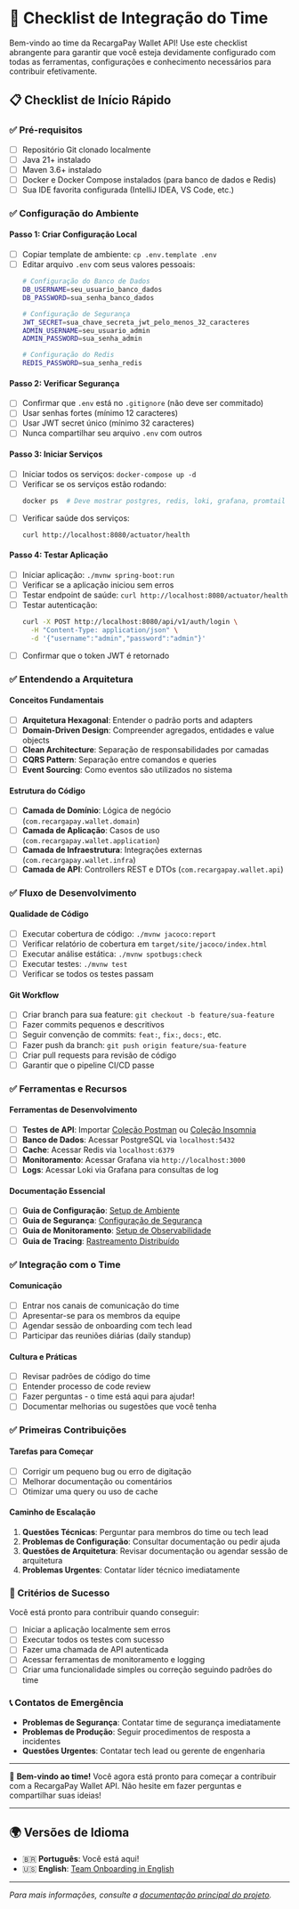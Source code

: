 # 🚀 Checklist de Integração do Time

Bem-vindo ao time da RecargaPay Wallet API! Use este checklist abrangente para garantir que você esteja devidamente configurado com todas as ferramentas, configurações e conhecimento necessários para contribuir efetivamente.

## 📋 Checklist de Início Rápido

### ✅ Pré-requisitos
- [ ] Repositório Git clonado localmente
- [ ] Java 21+ instalado
- [ ] Maven 3.6+ instalado
- [ ] Docker e Docker Compose instalados (para banco de dados e Redis)
- [ ] Sua IDE favorita configurada (IntelliJ IDEA, VS Code, etc.)

### ✅ Configuração do Ambiente

#### Passo 1: Criar Configuração Local
- [ ] Copiar template de ambiente: `cp .env.template .env`
- [ ] Editar arquivo `.env` com seus valores pessoais:
  ```bash
  # Configuração do Banco de Dados
  DB_USERNAME=seu_usuario_banco_dados
  DB_PASSWORD=sua_senha_banco_dados
  
  # Configuração de Segurança
  JWT_SECRET=sua_chave_secreta_jwt_pelo_menos_32_caracteres
  ADMIN_USERNAME=seu_usuario_admin
  ADMIN_PASSWORD=sua_senha_admin
  
  # Configuração do Redis
  REDIS_PASSWORD=sua_senha_redis
  ```

#### Passo 2: Verificar Segurança
- [ ] Confirmar que `.env` está no `.gitignore` (não deve ser commitado)
- [ ] Usar senhas fortes (mínimo 12 caracteres)
- [ ] Usar JWT secret único (mínimo 32 caracteres)
- [ ] Nunca compartilhar seu arquivo `.env` com outros

#### Passo 3: Iniciar Serviços
- [ ] Iniciar todos os serviços: `docker-compose up -d`
- [ ] Verificar se os serviços estão rodando:
  ```bash
  docker ps  # Deve mostrar postgres, redis, loki, grafana, promtail
  ```
- [ ] Verificar saúde dos serviços:
  ```bash
  curl http://localhost:8080/actuator/health
  ```

#### Passo 4: Testar Aplicação
- [ ] Iniciar aplicação: `./mvnw spring-boot:run`
- [ ] Verificar se a aplicação iniciou sem erros
- [ ] Testar endpoint de saúde: `curl http://localhost:8080/actuator/health`
- [ ] Testar autenticação:
  ```bash
  curl -X POST http://localhost:8080/api/v1/auth/login \
    -H "Content-Type: application/json" \
    -d '{"username":"admin","password":"admin"}'
  ```
- [ ] Confirmar que o token JWT é retornado

### ✅ Entendendo a Arquitetura

#### Conceitos Fundamentais
- [ ] **Arquitetura Hexagonal**: Entender o padrão ports and adapters
- [ ] **Domain-Driven Design**: Compreender agregados, entidades e value objects
- [ ] **Clean Architecture**: Separação de responsabilidades por camadas
- [ ] **CQRS Pattern**: Separação entre comandos e queries
- [ ] **Event Sourcing**: Como eventos são utilizados no sistema

#### Estrutura do Código
- [ ] **Camada de Domínio**: Lógica de negócio (`com.recargapay.wallet.domain`)
- [ ] **Camada de Aplicação**: Casos de uso (`com.recargapay.wallet.application`)
- [ ] **Camada de Infraestrutura**: Integrações externas (`com.recargapay.wallet.infra`)
- [ ] **Camada de API**: Controllers REST e DTOs (`com.recargapay.wallet.api`)

### ✅ Fluxo de Desenvolvimento

#### Qualidade de Código
- [ ] Executar cobertura de código: `./mvnw jacoco:report`
- [ ] Verificar relatório de cobertura em `target/site/jacoco/index.html`
- [ ] Executar análise estática: `./mvnw spotbugs:check`
- [ ] Executar testes: `./mvnw test`
- [ ] Verificar se todos os testes passam

#### Git Workflow
- [ ] Criar branch para sua feature: `git checkout -b feature/sua-feature`
- [ ] Fazer commits pequenos e descritivos
- [ ] Seguir convenção de commits: `feat:`, `fix:`, `docs:`, etc.
- [ ] Fazer push da branch: `git push origin feature/sua-feature`
- [ ] Criar pull requests para revisão de código
- [ ] Garantir que o pipeline CI/CD passe

### ✅ Ferramentas e Recursos

#### Ferramentas de Desenvolvimento
- [ ] **Testes de API**: Importar [Coleção Postman](../../collections/postman/) ou [Coleção Insomnia](../../collections/insomnia/)
- [ ] **Banco de Dados**: Acessar PostgreSQL via `localhost:5432`
- [ ] **Cache**: Acessar Redis via `localhost:6379`
- [ ] **Monitoramento**: Acessar Grafana via `http://localhost:3000`
- [ ] **Logs**: Acessar Loki via Grafana para consultas de log

#### Documentação Essencial
- [ ] **Guia de Configuração**: [Setup de Ambiente](../../configuration/pt/)
- [ ] **Guia de Segurança**: [Configuração de Segurança](../../security/pt/)
- [ ] **Guia de Monitoramento**: [Setup de Observabilidade](../../monitoring/pt/)
- [ ] **Guia de Tracing**: [Rastreamento Distribuído](../../tracing/pt/)

### ✅ Integração com o Time

#### Comunicação
- [ ] Entrar nos canais de comunicação do time
- [ ] Apresentar-se para os membros da equipe
- [ ] Agendar sessão de onboarding com tech lead
- [ ] Participar das reuniões diárias (daily standup)

#### Cultura e Práticas
- [ ] Revisar padrões de código do time
- [ ] Entender processo de code review
- [ ] Fazer perguntas - o time está aqui para ajudar!
- [ ] Documentar melhorias ou sugestões que você tenha

### ✅ Primeiras Contribuições

#### Tarefas para Começar
- [ ] Corrigir um pequeno bug ou erro de digitação
- [ ] Melhorar documentação ou comentários
- [ ] Otimizar uma query ou uso de cache

#### Caminho de Escalação
1. **Questões Técnicas**: Perguntar para membros do time ou tech lead
2. **Problemas de Configuração**: Consultar documentação ou pedir ajuda
3. **Questões de Arquitetura**: Revisar documentação ou agendar sessão de arquitetura
4. **Problemas Urgentes**: Contatar líder técnico imediatamente

### 🎯 Critérios de Sucesso

Você está pronto para contribuir quando conseguir:
- [ ] Iniciar a aplicação localmente sem erros
- [ ] Executar todos os testes com sucesso
- [ ] Fazer uma chamada de API autenticada
- [ ] Acessar ferramentas de monitoramento e logging
- [ ] Criar uma funcionalidade simples ou correção seguindo padrões do time

### 📞 Contatos de Emergência

- **Problemas de Segurança**: Contatar time de segurança imediatamente
- **Problemas de Produção**: Seguir procedimentos de resposta a incidentes
- **Questões Urgentes**: Contatar tech lead ou gerente de engenharia

---

🎉 **Bem-vindo ao time!** Você agora está pronto para começar a contribuir com a RecargaPay Wallet API. Não hesite em fazer perguntas e compartilhar suas ideias!

---

## 🌍 Versões de Idioma

- 🇧🇷 **Português**: Você está aqui!
- 🇺🇸 **English**: [Team Onboarding in English](../en/team-onboarding.md)

---

*Para mais informações, consulte a [documentação principal do projeto](../../README-PT.md).*
